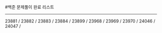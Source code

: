 #백준 문제풀이 완료 리스트

<hr>

23881 / 23882 / 23883 / 23884 / 23899 /
23968 / 23969 / 23970 / 24046 / 24047 /
